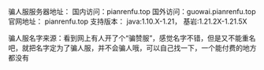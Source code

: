 骗人服服务器地址：
国内访问：pianrenfu.top
国外访问：guowai.pianrenfu.top
官网地址：
pianrenfu.top
支持版本：
java:1.10.X-1.21，
基岩:1.21.2X-1.21.5X

骗人服名字来源：看到网上有人开了个“骗赞服”，感觉名字不错，但是又不能重名吧，就把名字定为了骗人服，并不会骗人哦，可以自己找一下，一个能付费的地方都没有
